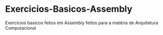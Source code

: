 # Exercicios-Basicos-Assembly
Exercicios basicos feitos em Assembly feitos para a matéria de Arquitetura Computacional

